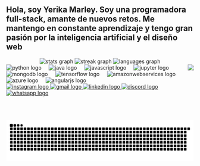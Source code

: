 <!-- 
Título y presentación personal
-->
<h2 align="left">Hola, soy Yerika Marley. Soy una programadora full-stack, amante de nuevos retos. Me mantengo en constante aprendizaje y tengo gran pasión por la inteligencia artificial y el diseño web</h2>

<!-- 
Sección de estadísticas de GitHub
-->
<div align="center">
    <img src="https://github-readme-stats.vercel.app/api?username=yerikamarley&hide_title=false&hide_rank=false&show_icons=true&include_all_commits=false&count_private=false&disable_animations=false&theme=gotham&locale=en&hide_border=false" height="150" alt="stats graph"  />
    <img src="https://streak-stats.demolab.com?user=yerikamarley&locale=es&mode=daily&theme=gotham&hide_border=false&border_radius=5" height="150" alt="streak graph"  />
    <img src="https://github-readme-stats.vercel.app/api/top-langs?username=yerikamarley&locale=es&hide_title=false&layout=compact&card_width=320&langs_count=5&theme=gotham&hide_border=false" height="150" alt="languages graph"  />
</div>

<!-- 
GIF animado a la derecha
-->
<img align="right" height="150" src="https://media3.giphy.com/media/v1.Y2lkPTc5MGI3NjExajdpcms3dXY4MWs4N2JxZG10eTlib2xmbTJrY3JuczVid3B6dXBldyZlcD12MV9pbnRlcm5hbF9naWZfYnlfaWQmY3Q9Zw/sOzHwf1DF8h96A5tXU/giphy.gif"  />

<!-- 
Sección de tecnologías y herramientas
-->
<div align="left">
    <img src="https://cdn.jsdelivr.net/gh/devicons/devicon/icons/python/python-original.svg" height="30" alt="python logo"  />
    <img width="12" />
    <img src="https://cdn.jsdelivr.net/gh/devicons/devicon/icons/java/java-original.svg" height="30" alt="java logo"  />
    <img width="12" />
    <img src="https://cdn.jsdelivr.net/gh/devicons/devicon/icons/javascript/javascript-original.svg" height="30" alt="javascript logo"  />
    <img width="12" />
    <img src="https://cdn.jsdelivr.net/gh/devicons/devicon/icons/jupyter/jupyter-original.svg" height="30" alt="jupyter logo"  />
    <img width="12" />
    <img src="https://cdn.jsdelivr.net/gh/devicons/devicon/icons/mongodb/mongodb-original.svg" height="30" alt="mongodb logo"  />
    <img width="12" />
    <img src="https://cdn.jsdelivr.net/gh/devicons/devicon/icons/tensorflow/tensorflow-original.svg" height="30" alt="tensorflow logo"  />
    <img width="12" />
    <img src="https://cdn.jsdelivr.net/gh/devicons/devicon/icons/amazonwebservices/amazonwebservices-line-wordmark.svg" height="30" alt="amazonwebservices logo"  />
    <img width="12" />
    <img src="https://cdn.jsdelivr.net/gh/devicons/devicon/icons/azure/azure-original.svg" height="30" alt="azure logo"  />
    <img width="12" />
    <img src="https://cdn.jsdelivr.net/gh/devicons/devicon/icons/angularjs/angularjs-original.svg" height="30" alt="angularjs logo"  />
</div>

<!-- 
Sección de enlaces a redes sociales y contacto
-->
<div align="left">
    <a href="https://www.instagram.com/" target="_blank">
        <img src="https://img.shields.io/static/v1?message=Instagram&logo=instagram&label=&color=E4405F&logoColor=white&labelColor=&style=for-the-badge" height="35" alt="instagram logo"  />
    </a>
    <a href="mailto:marleyrozo@gmail.com" target="_blank">
        <img src="https://img.shields.io/static/v1?message=Gmail&logo=gmail&label=&color=D14836&logoColor=white&labelColor=&style=for-the-badge" height="35" alt="gmail logo"  />
    </a>
    <a href="https://www.linkedin.com/in/yerika-marley-basto-rozo-605354150/" target="_blank">
        <img src="https://img.shields.io/static/v1?message=LinkedIn&logo=linkedin&label=&color=0077B5&logoColor=white&labelColor=&style=for-the-badge" height="35" alt="linkedin logo"  />
    </a>
    <a href="https://discord.com/channels/1365498168942268457/1365498169714016310" target="_blank">
        <img src="https://img.shields.io/static/v1?message=Discord&logo=discord&label=&color=7289DA&logoColor=white&labelColor=&style=for-the-badge" height="35" alt="discord logo"  />
    </a>
    <a href="https://wa.me/573142035583" target="_blank">
        <img src="https://img.shields.io/static/v1?message=Whatsapp&logo=whatsapp&label=&color=25D366&logoColor=white&labelColor=&style=for-the-badge" height="35" alt="whatsapp logo"  />
    </a>
</div>

<!-- 
Gráfico  Pac-Man
-->


###

<img src="https://raw.githubusercontent.com/yerikamarley/yerikamarley/output/snake.svg" alt="Snake animation" />

###